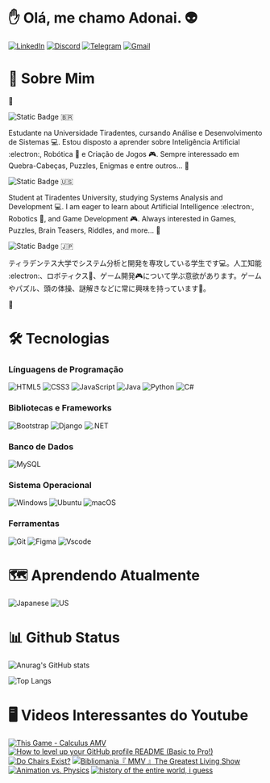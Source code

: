 # ✋ Olá, me chamo Adonai. 👽
[![LinkedIn](https://img.shields.io/badge/LinkedIn-0077B5?style=for-the-badge&logo=linkedin&logoColor=white)](https://www.linkedin.com/in/adonai-santos-fernandes-717573266/) [![Discord](https://img.shields.io/badge/Discord-7289DA?style=for-the-badge&logo=discord&logoColor=white)](https://discord.com/channels/@adonaisf/) [![Telegram](https://img.shields.io/badge/Telegram-000?style=for-the-badge&logo=telegram&logoColor=2CA5E0)](https://t.me/AdonaiSF) [![Gmail](https://img.shields.io/badge/Gmail-333333?style=for-the-badge&logo=gmail&logoColor=red)](mailto:adonai.santos.fernandes@gmail.com) 

# 🤵 Sobre Mim
:city_sunrise:

![Static Badge](https://img.shields.io/badge/Lang-PT--BR-green) 
:brazil:

Estudante na Universidade Tiradentes, cursando Análise e Desenvolvimento de Sistemas 💻. Estou disposto a aprender sobre Inteligência Artificial :electron:, Robótica 🤖 e Criação de Jogos 🎮. Sempre interessado em Quebra-Cabeças, Puzzles, Enigmas e entre outros... 🎲

![Static Badge](https://img.shields.io/badge/Lang-English-blue)
:us:

Student at Tiradentes University, studying Systems Analysis and Development 💻. I am eager to learn about Artificial Intelligence :electron:, Robotics 🤖, and Game Development 🎮. Always interested in Games, Puzzles, Brain Teasers, Riddles, and more... 🎲

![Static Badge](https://img.shields.io/badge/Lang-日本語-red)
:jp:

ティラデンテス大学でシステム分析と開発を専攻している学生です💻。人工知能 :electron:、ロボティクス🤖、ゲーム開発🎮について学ぶ意欲があります。ゲームやパズル、頭の体操、謎解きなどに常に興味を持っています🎲。

🌆

# 🛠️ Tecnologias
### Línguagens de Programação
![HTML5](https://img.shields.io/badge/HTML5-E34F26?style=for-the-badge&logo=html5&logoColor=white) ![CSS3](https://img.shields.io/badge/CSS3-1572B6?style=for-the-badge&logo=css3&logoColor=white) ![JavaScript](https://img.shields.io/badge/JavaScript-F7DF1E?style=for-the-badge&logo=javascript&logoColor=black) ![Java](https://img.shields.io/badge/java-%23ED8B00.svg?style=for-the-badge&logo=openjdk&logoColor=white) ![Python](https://img.shields.io/badge/python-3670A0?style=for-the-badge&logo=python&logoColor=ffdd54) ![C#](https://img.shields.io/badge/C%23-239120?style=for-the-badge&logo=c-sharp&logoColor=white)

### Bibliotecas e Frameworks
![Bootstrap](https://img.shields.io/badge/-boostrap-0D1117?style=for-the-badge&logo=bootstrap&labelColor=0D1117) ![Django](https://img.shields.io/badge/django-%23092E20.svg?style=for-the-badge&logo=django&logoColor=white) ![.NET](https://img.shields.io/badge/.NET-5C2D91?style=for-the-badge&logo=.net&logoColor=white)

### Banco de Dados
![MySQL](https://img.shields.io/badge/MySQL-00000F?style=for-the-badge&logo=mysql&logoColor=white)

### Sistema Operacional
![Windows](https://img.shields.io/badge/Windows-000?style=for-the-badge&logo=windows&logoColor=2CA5E0) ![Ubuntu](https://img.shields.io/badge/Ubuntu-35495E?style=for-the-badge&logo=ubuntu&logoColor=2CA5E0) ![macOS](https://img.shields.io/badge/mac%20os-000000?style=for-the-badge&logo=macos&logoColor=F0F0F0) 

### Ferramentas
![Git](https://img.shields.io/badge/GIT-E44C30?style=for-the-badge&logo=git&logoColor=white) ![Figma](https://img.shields.io/badge/Figma-696969?style=for-the-badge&logo=figma&logoColor=figma) ![Vscode](https://img.shields.io/badge/Vscode-007ACC?style=for-the-badge&logo=visual-studio-code&logoColor=white)

# 🗺️ Aprendendo Atualmente
![Japanese](https://raw.githubusercontent.com/stevenrskelton/flag-icon/master/png/75/country-4x3/jp.png "Japanese") ![US](https://raw.githubusercontent.com/stevenrskelton/flag-icon/master/png/75/country-4x3/us.png "US")

# 📊 Github Status

![Anurag's GitHub stats](https://github-readme-stats.vercel.app/api?username=Adonai-S-Fernandes&show_icons=true&theme=radical)

![Top Langs](https://github-readme-stats-git-masterrstaa-rickstaa.vercel.app/api/top-langs/?username=Adonai-S-Fernandes&layout=compact&bg_color=000&border_color=30A3DC&title_color=E94D5F&text_color=FFF)

# 🖥️ Videos Interessantes do Youtube

<!-- YouTube video cards from https://github.com/DenverCoder1/github-readme-youtube-cards -->
<!-- If you want to display the latest videos, then simply follow the instructions in the above repo. -->
<!-- If you however want to select which videos display, then you can manually generate the video link by changing the below parameters in angle brackets. -->

<!-- (https://ytcards.demolab.com/?id=<video ID>&title=<video+title>&lang=en&timestamp=<video publish date in Unix time format>&background_color=%230d1117&title_color=%23ffffff&stats_color=%23dedede&max_title_lines=1&width=250&border_radius=5&duration=<video duration in seconds> "<video title>") -->

<!-- let date_string = "21 Mai 2016";
let date = new Date(date_string);

let timestamp = Math.floor(date.getTime() / 1000);
console.log(timestamp); -->

<!-- BEGIN YOUTUBE-CARDS -->
[![This Game - Calculus AMV](https://ytcards.demolab.com/?id=CJ27T8PDiDc&title=This+Game+-+Calculus+AMV&lang=en&timestamp=1463799600&background_color=%230d1117&title_color=%23ffffff&stats_color=%23dedede&max_title_lines=1&width=250&border_radius=5&duration=90 "This Game - Calculus AMV")](https://youtu.be/CJ27T8PDiDc)
[![How to level up your GitHub profile README (Basic to Pro!)](https://ytcards.demolab.com/?id=DWFs6aqknqw&title=How+to+level+up+your+GitHub+profile+README+(Basic+to+Pro!)&lang=en&timestamp=1702868400&background_color=%230d1117&title_color=%23ffffff&stats_color=%23dedede&max_title_lines=1&width=250&border_radius=5&duration=853 "How to level up your GitHub profile README (Basic to Pro!)")](https://youtu.be/DWFs6aqknqw)
[![Do Chairs Exist?](https://ytcards.demolab.com/?id=fXW-QjBsruE&title=Do+Chairs+Exist?&lang=en&timestamp=1631588400&background_color=%230d1117&title_color=%23ffffff&stats_color=%23dedede&max_title_lines=1&width=250&border_radius=5&duration=2273 "Do Chairs Exist?")](https://youtu.be/fXW-QjBsruE)
[![Bibliomania『 MMV 』The Greatest Living Show](https://ytcards.demolab.com/?id=-PR1O1k2RhY&title=Bibliomania『+MMV+』The+Greatest+Living+Show&lang=en&timestamp=1684033200&background_color=%230d1117&title_color=%23ffffff&stats_color=%23dedede&max_title_lines=1&width=250&border_radius=5&duration=278 "Bibliomania『 MMV 』The Greatest Living Show")](https://youtu.be/-PR1O1k2RhY)
[![Animation vs. Physics](https://ytcards.demolab.com/?id=ErMSHiQRnc8&title=Animation+vs.+Physics&lang=en&timestamp=1702090800&background_color=%230d1117&title_color=%23ffffff&stats_color=%23dedede&max_title_lines=1&width=250&border_radius=5&duration=967 "<Animation vs. Physics>")](https://youtu.be/ErMSHiQRnc8)
[![history of the entire world, i guess](https://ytcards.demolab.com/?id=xuCn8ux2gbs&title=history+of+the+entire+world,+i+guess&lang=en&timestamp=1494385200&background_color=%230d1117&title_color=%23ffffff&stats_color=%23dedede&max_title_lines=1&width=250&border_radius=5&duration=1165 "<history of the entire world, i guess>")](https://youtu.be/xuCn8ux2gbs)
<!-- END YOUTUBE-CARDS -->

<!--
**Adonai-S-Fernandes/Adonai-S-Fernandes** is a ✨ _special_ ✨ repository because its `README.md` (this file) appears on your GitHub profile.

Here are some ideas to get you started:

- 🔭 I’m currently working on ...
- 🌱 I’m currently learning ...
- 👯 I’m looking to collaborate on ...
- 🤔 I’m looking for help with ...
- 💬 Ask me about ...
- 📫 How to reach me: ...
- 😄 Pronouns: ...
- ⚡ Fun fact: ...
-->
